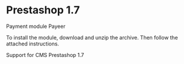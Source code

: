 Prestashop 1.7
======
Payment module Payeer

To install the module, download and unzip the archive.
Then follow the attached instructions.

Support for CMS Prestashop 1.7